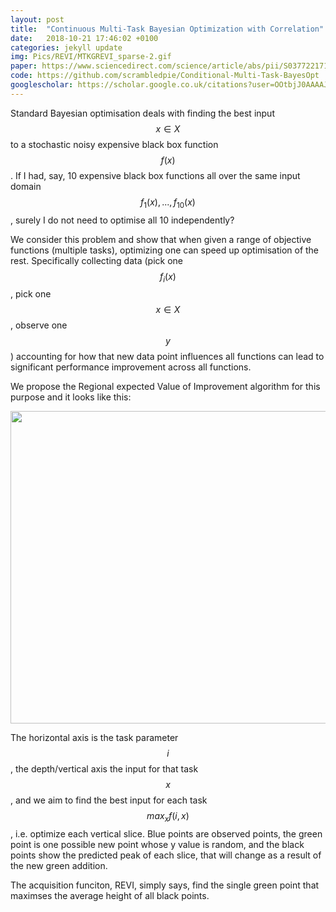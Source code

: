 ```yaml
---
layout: post
title:  "Continuous Multi-Task Bayesian Optimization with Correlation"
date:   2018-10-21 17:46:02 +0100
categories: jekyll update
img: Pics/REVI/MTKGREVI_sparse-2.gif
paper: https://www.sciencedirect.com/science/article/abs/pii/S0377221718302261
code: https://github.com/scrambledpie/Conditional-Multi-Task-BayesOpt
googlescholar: https://scholar.google.co.uk/citations?user=OOtbjJ0AAAAJ&hl=en#d=gs_md_cita-d&u=%2Fcitations%3Fview_op%3Dview_citation%26hl%3Den%26user%3DOOtbjJ0AAAAJ%26citation_for_view%3DOOtbjJ0AAAAJ%3ARHpTSmoSYBkC%26tzom%3D0
---
```


<!-- * See the paper [here][REVI_paper] and a newer rewritten version in Chapter 6 of my thesis [here][MP_thesis] -->
<!-- * toy source code in R [here][REVI_git] -->

Standard Bayesian optimisation deals with finding the best input $$ x \in X $$ to a stochastic noisy expensive black box function $$ f(x) $$. If I had, say, 10 expensive black box functions all over the same input domain $$ f_{1}(x),..., f_{10}(x) $$, surely I do not need to optimise all 10 independently? 

We consider this problem and show that when given a range of objective functions (multiple tasks), optimizing one can speed up optimisation of the rest. Specifically collecting data (pick one $$ f_{i}(x) $$, pick one $$ x \in X $$, observe one $$y$$) accounting for how that new data point influences all functions can lead to significant performance improvement across all functions. 

We propose the Regional expected Value of Improvement algorithm for this purpose and it looks like this:

<p align="center">
  <img width="600" height="500" src="{{site.baseurl}}/assets/img/Pics/REVI/MTKGREVI_sparse-2.gif">
</p>

The horizontal axis is the task parameter $$ i $$, the depth/vertical axis the input for that task $$ x $$, and we aim to find the best input for each task $$ max_x f(i,x) $$, i.e. optimize each vertical slice. Blue points are observed points, the green point is one possible new point whose y value is random, and the black points show the predicted peak of each slice, that will change as a result of the new green addition.

The acquisition funciton, REVI, simply says, find the single green point that maximses the average height of all black points.


[MP_thesis]:/Pics/thesis(1).pdf
<!-- [REVI_git]:  -->
<!-- [REVI_paper]:  -->

